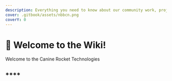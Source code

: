 ```yaml
---
description: Everything you need to know about our community work, projects, and more!
cover: .gitbook/assets/nbbcn.png
coverY: 0
---
```


# 🐺 Welcome to the Wiki!

Welcome to the Canine Rocket Technologies&#x20;

## ****
